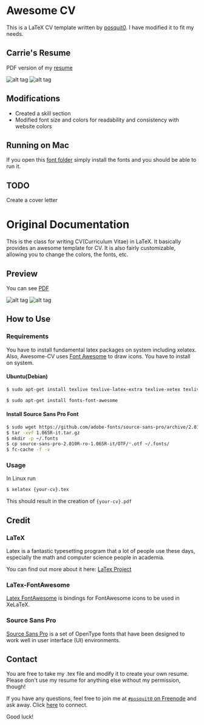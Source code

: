 Awesome CV
==========

This is a LaTeX CV template written by [posquit0](https://github.com/posquit0/Awesome-CV). I have modified it to fit my needs. 

## Carrie's Resume
PDF version of my [resume](https://github.com/missCarrieMah/Awesome-CV/blob/master/examples/mah_carrie_resume/resume.pdf)

![alt tag](https://github.com/missCarrieMah/Awesome-CV/blob/master/examples/mah_carrie_resume2.png)
![alt tag](https://github.com/missCarrieMah/Awesome-CV/blob/master/examples/mah_carrie_resume1.png)

## Modifications
* Created a skill section
* Modified font size and colors for readability and consistency with website colors

## Running on Mac
If you open this [font folder](https://github.com/missCarrieMah/Awesome-CV/blob/cm-resume/Fonts.zip) simply install the fonts and you should be able to run it.

## TODO
Create a cover letter

Original Documentation
==========

This is the class for writing CV(Curriculum Vitae) in LaTeX. It basically provides an awesome template for CV. It is also fairly customizable, allowing you to change the colors, the fonts, etc.

## Preview
You can see [PDF](https://raw.githubusercontent.com/posquit0/Awesome-CV/master/examples/resume.pdf)

![alt tag](https://raw.githubusercontent.com/posquit0/Awesome-CV/master/examples/resume-0.png)
![alt tag](https://raw.githubusercontent.com/posquit0/Awesome-CV/master/examples/resume-1.png)


## How to Use
### Requirements

You have to install fundamental latex packages on system including xelatex. Also, Awesome-CV uses [Font Awesome](http://fortawesome.github.io/Font-Awesome/) to draw icons. You have to install on system.

#### Ubuntu(Debian)
```bash
$ sudo apt-get install texlive texlive-latex-extra texlive-xetex texlive-math-extra
```

```bash
$ sudo apt-get install fonts-font-awesome
```

#### Install Source Sans Pro Font
```bash
$ sudo wget https://github.com/adobe-fonts/source-sans-pro/archive/2.010R-ro/1.065R-it.tar.gz
$ tar -xvf 1.065R-it.tar.gz
$ mkdir -p ~/.fonts
$ cp source-sans-pro-2.010R-ro-1.065R-it/OTF/*.otf ~/.fonts/
$ fc-cache -f -v
```

### Usage

In Linux run
```bash
$ xelatex {your-cv}.tex
```
This should result in the creation of ``{your-cv}.pdf``


## Credit
### LaTeX
Latex is a fantastic typesetting program that a lot of people use these days, especially the math and computer science people in academia.

You can find out more about it here: [LaTex Project](http://www.latex-project.org/)

### LaTex-FontAwesome
[Latex FontAwesome](https://github.com/furl/latex-fontawesome) is bindings for FontAwesome icons to be used in XeLaTeX.

### Source Sans Pro
[Source Sans Pro](https://github.com/adobe-fonts/source-sans-pro)  is a set of OpenType fonts that have been designed to work well in user interface (UI) environments.


## Contact
You are free to take my .tex file and modify it to create your own resume. Please don't use my resume for anything else without my permission, though!

If you have any questions, feel free to join me at [`#posquit0` on Freenode](irc://irc.freenode.net/posquit0) and ask away. Click [here](https://kiwiirc.com/client/irc.freenode.net/posquit0) to connect.

Good luck!
